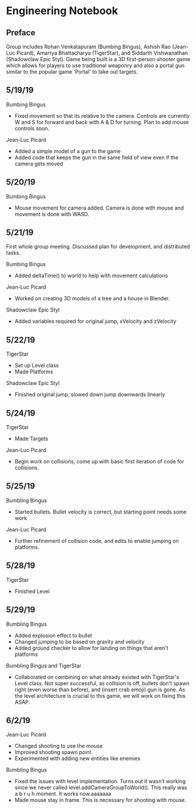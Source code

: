 # Engineering Notebook

## Preface

Group includes Rohan Venkatapuram (Bumbing Bingus), Ashish Rao (Jean-Luc Picard), Amartya Bhattacharya (TigerStar), and 
Siddarth Vishwanathan (Shadowclaw Epic Styl). 
Game being built is a 3D first-person shooter game which allows for players to use traditional weaponry 
and also a portal gun similar to the popular game 'Portal' to take out targets.

## 5/19/19

Bumbing Bingus
* Fixed movement so that its relative to the camera. Controls are currently W and S for forward and back with A & D
for turning. Plan to add mouse controls soon.

Jean-Luc Picard
* Added a simple model of a gun to the game
* Added code that keeps the gun in the same field of view even if the camera gets moved

## 5/20/19

Bumbing Bingus
* Mouse movement for camera added. Camera is done with mouse and movement is done with WASD.

## 5/21/19
First whole group meeting. Discussed plan for development, and distributed tasks.

Bumbing Bingus
* Added deltaTime() to world to help with movement calculations

Jean-Luc Picard
* Worked on creating 3D models of a tree and a house in Blender. 

Shadowclaw Epic Styl
* Added variables required for original jump, xVelocity and zVelocity
## 5/22/19

TigerStar
* Set up Level class
* Made Platforms

Shadowclaw Epic Styl
* Finished original jump, slowed down jump downwards linearly
## 5/24/19

TigerStar
* Made Targets

Jean-Luc Picard
* Begin work on collisions, come up with basic first iteration of code for collisions.

## 5/25/19

Bumbling Bingus
* Started bullets. Bullet velocity is correct, but starting point needs some work

Jean-Luc Picard
* Further refinement of collision code, and edits to enable jumping on platforms.

## 5/28/19

TigerStar
* Finished Level 

## 5/29/19

Bumbling Bingus
* Added explosion effect to bullet 
* Changed jumping to be based on gravity and velocity
* Added ground checker to allow for landing on things that aren't platforms

Bumbling Bingus and TigerStar
* Collaborated on combining on what already existed with TigerStar's
Level class. Not super successful, as collision is off, bullets don't spawn right
(even worse than before), and (insert crab emoji) gun is gone. As
the level architecture is crucial to this game, we will work on fixing this
ASAP.

## 6/2/19

Jean-Luc Picard
* Changed shooting to use the mouse
* Improved shooting spawn point
* Experimented with adding new entities like enemies

Bumbling Bingus
* Fixed the issues with level implementation. Turns out it wasn't working
since we never called level.addCameraGroupToWorld(). This really was a 
b r u h  moment. It works now.aaaaaaa
* Made mouse stay in frame. This is necessary for shooting with mouse.